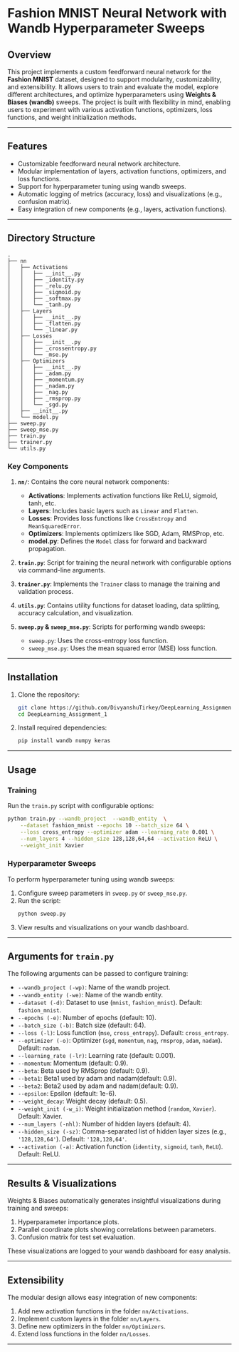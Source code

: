 # Fashion MNIST Neural Network with Wandb Hyperparameter Sweeps

## **Overview**
This project implements a custom feedforward neural network for the **Fashion MNIST** dataset, designed to support modularity, customizability, and extensibility. It allows users to train and evaluate the model, explore different architectures, and optimize hyperparameters using **Weights & Biases (wandb)** sweeps. The project is built with flexibility in mind, enabling users to experiment with various activation functions, optimizers, loss functions, and weight initialization methods.

---

## **Features**
- Customizable feedforward neural network architecture.
- Modular implementation of layers, activation functions, optimizers, and loss functions.
- Support for hyperparameter tuning using wandb sweeps.
- Automatic logging of metrics (accuracy, loss) and visualizations (e.g., confusion matrix).
- Easy integration of new components (e.g., layers, activation functions).

---

## **Directory Structure**
```
.
├── nn
│   ├── Activations
│   │   ├── __init__.py
│   │   ├── _identity.py
│   │   ├── _relu.py
│   │   ├── _sigmoid.py
│   │   ├── _softmax.py
│   │   └── _tanh.py
│   ├── Layers
│   │   ├── __init__.py
│   │   ├── _flatten.py
│   │   └── _linear.py
│   ├── Losses
│   │   ├── __init__.py
│   │   ├── _crossentropy.py
│   │   └── _mse.py
│   ├── Optimizers
│   │   ├── __init__.py
│   │   ├── _adam.py
│   │   ├── _momentum.py
│   │   ├── _nadam.py
│   │   ├── _nag.py
│   │   ├── _rmsprop.py
│   │   └── _sgd.py
│   ├── __init__.py
│   └── model.py
├── sweep.py
├── sweep_mse.py
├── train.py
├── trainer.py
└── utils.py
```

### **Key Components**
1. **`nn/`**: Contains the core neural network components:
   - **Activations**: Implements activation functions like ReLU, sigmoid, tanh, etc.
   - **Layers**: Includes basic layers such as `Linear` and `Flatten`.
   - **Losses**: Provides loss functions like `CrossEntropy` and `MeanSquaredError`.
   - **Optimizers**: Implements optimizers like SGD, Adam, RMSProp, etc.
   - **model.py**: Defines the `Model` class for forward and backward propagation.

2. **`train.py`**: Script for training the neural network with configurable options via command-line arguments.

3. **`trainer.py`**: Implements the `Trainer` class to manage the training and validation process.

4. **`utils.py`**: Contains utility functions for dataset loading, data splitting, accuracy calculation, and visualization.

5. **`sweep.py` & `sweep_mse.py`**: Scripts for performing wandb sweeps:
   - `sweep.py`: Uses the cross-entropy loss function.
   - `sweep_mse.py`: Uses the mean squared error (MSE) loss function.

---

## **Installation**

1. Clone the repository:
   ```bash
   git clone https://github.com/DivyanshuTirkey/DeepLearning_Assignment_1.git
   cd DeepLearning_Assignment_1
   ```

2. Install required dependencies:
   ```bash
   pip install wandb numpy keras
   ```

---

## **Usage**

### **Training**
Run the `train.py` script with configurable options:
```bash
python train.py --wandb_project  --wandb_entity  \
    --dataset fashion_mnist --epochs 10 --batch_size 64 \
    --loss cross_entropy --optimizer adam --learning_rate 0.001 \
    --num_layers 4 --hidden_size 128,128,64,64 --activation ReLU \
    --weight_init Xavier
```

### **Hyperparameter Sweeps**
To perform hyperparameter tuning using wandb sweeps:
1. Configure sweep parameters in `sweep.py` or `sweep_mse.py`.
2. Run the script:
   ```bash
   python sweep.py
   ```
3. View results and visualizations on your wandb dashboard.

---

## **Arguments for `train.py`**

The following arguments can be passed to configure training:

- `--wandb_project (-wp)`: Name of the wandb project.
- `--wandb_entity (-we)`: Name of the wandb entity.
- `--dataset (-d)`: Dataset to use (`mnist`, `fashion_mnist`). Default: `fashion_mnist`.
- `--epochs (-e)`: Number of epochs (default: 10).
- `--batch_size (-b)`: Batch size (default: 64).
- `--loss (-l)`: Loss function (`mse`, `cross_entropy`). Default: `cross_entropy`.
- `--optimizer (-o)`: Optimizer (`sgd`, `momentum`, `nag`, `rmsprop`, `adam`, `nadam`). Default: `nadam`.
- `--learning_rate (-lr)`: Learning rate (default: 0.001).
- `--momentum`: Momentum (default: 0.9).
- `--beta`: Beta used by RMSprop (default: 0.9).
- `--beta1`: Beta1 used by adam and nadam(default: 0.9).
- `--beta2`: Beta2 used by adam and nadam(default: 0.9).
- `--epsilon`: Epsilon (default: 1e-6).
- `--weight_decay`: Weight decay (default: 0.5).
- `--weight_init (-w_i)`: Weight initialization method (`random`, `Xavier`). Default: Xavier.
- `--num_layers (-nhl)`: Number of hidden layers (default: 4).
- `--hidden_size (-sz)`: Comma-separated list of hidden layer sizes (e.g., `'128,128,64'`). Default: `'128,128,64'`.
- `--activation (-a)`: Activation function (`identity`, `sigmoid`, `tanh`, `ReLU`). Default: ReLU.

---

## **Results & Visualizations**

Weights & Biases automatically generates insightful visualizations during training and sweeps:
1. Hyperparameter importance plots.
2. Parallel coordinate plots showing correlations between parameters.
3. Confusion matrix for test set evaluation.

These visualizations are logged to your wandb dashboard for easy analysis.

---

## **Extensibility**

The modular design allows easy integration of new components:
1. Add new activation functions in the folder `nn/Activations`.
2. Implement custom layers in the folder `nn/Layers`.
3. Define new optimizers in the folder `nn/Optimizers`.
4. Extend loss functions in the folder `nn/Losses`.

---